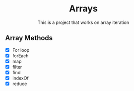 <div align="center">
<h1>Arrays</h1>
<p>This is a project that works on array iteration</p>
</div>

## Array Methods

-   [x] For loop
-   [x] forEach
-   [x] map
-   [x] filter
-   [x] find
-   [x] indexOf
-   [x] reduce
